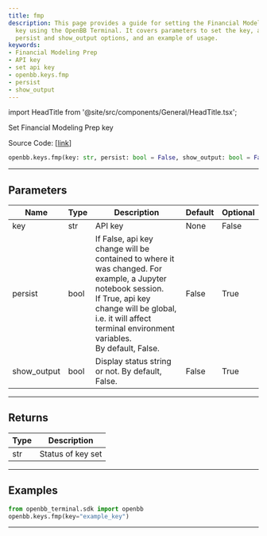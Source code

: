 ```yaml
---
title: fmp
description: This page provides a guide for setting the Financial Modeling Prep API
  key using the OpenBB Terminal. It covers parameters to set the key, adjusting the
  persist and show_output options, and an example of usage.
keywords:
- Financial Modeling Prep
- API key
- set api key
- openbb.keys.fmp
- persist
- show_output
---
```


import HeadTitle from '@site/src/components/General/HeadTitle.tsx';

<HeadTitle title="keys.fmp - Reference | OpenBB SDK Docs" />

Set Financial Modeling Prep key

Source Code: [[link](https://github.com/OpenBB-finance/OpenBBTerminal/tree/main/openbb_terminal/keys_model.py#L337)]

```python wordwrap
openbb.keys.fmp(key: str, persist: bool = False, show_output: bool = False)
```

---

## Parameters

| Name | Type | Description | Default | Optional |
| ---- | ---- | ----------- | ------- | -------- |
| key | str | API key | None | False |
| persist | bool | If False, api key change will be contained to where it was changed. For example, a Jupyter notebook session.<br/>If True, api key change will be global, i.e. it will affect terminal environment variables.<br/>By default, False. | False | True |
| show_output | bool | Display status string or not. By default, False. | False | True |


---

## Returns

| Type | Description |
| ---- | ----------- |
| str | Status of key set |
---

## Examples

```python
from openbb_terminal.sdk import openbb
openbb.keys.fmp(key="example_key")
```

---

